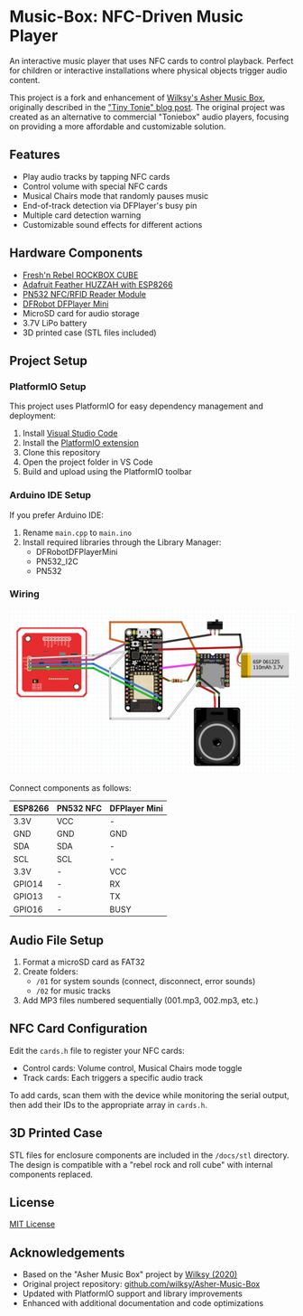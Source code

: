 # Music-Box: NFC-Driven Music Player

An interactive music player that uses NFC cards to control playback. Perfect for children or interactive installations where physical objects trigger audio content.

This project is a fork and enhancement of [Wilksy's Asher Music Box](https://github.com/wilksy/Asher-Music-Box), originally described in the ["Tiny Tonie" blog post](https://wilksy.com/tiny-tonie/). The original project was created as an alternative to commercial "Toniebox" audio players, focusing on providing a more affordable and customizable solution.

## Features

- Play audio tracks by tapping NFC cards
- Control volume with special NFC cards
- Musical Chairs mode that randomly pauses music
- End-of-track detection via DFPlayer's busy pin
- Multiple card detection warning
- Customizable sound effects for different actions

## Hardware Components

- [Fresh'n Rebel ROCKBOX CUBE](https://www.amazon.fr/Enceinte-Bluetooth-Rockbox-Fabric-arm%C3%A9e/dp/B0173HSDJW)
- [Adafruit Feather HUZZAH with ESP8266](https://www.adafruit.com/product/2821)
- [PN532 NFC/RFID Reader Module](https://www.banggood.com/PN532-NFC-RFID-Module-V3-Reader-Writer-Breakout-Board-For-Android-p-1213484.html)
- [DFRobot DFPlayer Mini](https://www.digikey.co.uk/product-detail/en/dfrobot/DFR0299/1738-1041-ND/6588463)
- MicroSD card for audio storage
- 3.7V LiPo battery
- 3D printed case (STL files included)

## Project Setup

### PlatformIO Setup

This project uses PlatformIO for easy dependency management and deployment:

1. Install [Visual Studio Code](https://code.visualstudio.com/)
2. Install the [PlatformIO extension](https://platformio.org/install/ide?install=vscode)
3. Clone this repository
4. Open the project folder in VS Code
5. Build and upload using the PlatformIO toolbar

### Arduino IDE Setup

If you prefer Arduino IDE:

1. Rename `main.cpp` to `main.ino`
2. Install required libraries through the Library Manager:
   - DFRobotDFPlayerMini
   - PN532_I2C
   - PN532

### Wiring

![circuit](./docs/circuit.png)

Connect components as follows:

| ESP8266 | PN532 NFC | DFPlayer Mini |
|---------|-----------|---------------|
| 3.3V    | VCC       | -             |
| GND     | GND       | GND           |
| SDA     | SDA       | -             |
| SCL     | SCL       | -             |
| 3.3V    | -         | VCC           |
| GPIO14  | -         | RX            |
| GPIO13  | -         | TX            |
| GPIO16  | -         | BUSY          |

## Audio File Setup

1. Format a microSD card as FAT32
2. Create folders:
   - `/01` for system sounds (connect, disconnect, error sounds)
   - `/02` for music tracks
3. Add MP3 files numbered sequentially (001.mp3, 002.mp3, etc.)

## NFC Card Configuration

Edit the `cards.h` file to register your NFC cards:

- Control cards: Volume control, Musical Chairs mode toggle
- Track cards: Each triggers a specific audio track

To add cards, scan them with the device while monitoring the serial output, then add their IDs to the appropriate array in `cards.h`.

## 3D Printed Case

STL files for enclosure components are included in the `/docs/stl` directory. The design is compatible with a "rebel rock and roll cube" with internal components replaced.

## License

[MIT License](LICENSE)

## Acknowledgements

- Based on the "Asher Music Box" project by [Wilksy (2020)](https://wilksy.com/tiny-tonie/)
- Original project repository: [github.com/wilksy/Asher-Music-Box](https://github.com/wilksy/Asher-Music-Box)
- Updated with PlatformIO support and library improvements
- Enhanced with additional documentation and code optimizations
